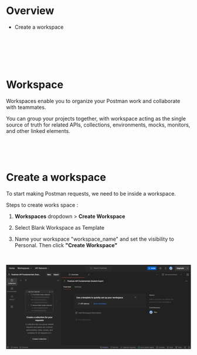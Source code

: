 # Overview

- Create a workspace

&nbsp;

&nbsp;

&nbsp;

# Workspace

Workspaces enable you to organize your Postman work and collaborate with teammates.

You can group your projects together, with workspace acting as the single source of truth for related APIs, collections, environments, mocks, monitors, and other linked elements.

&nbsp;

&nbsp;

# Create a workspace

To start making Postman requests, we need to be inside a workspace.

Steps to create works space :

1. **Workspaces** dropdown > **Create Workspace**

2. Select Blank Workspace as Template

3. Name your workspace "workspace_name" and set the visibility to Personal. Then click **"Create Workspace"**

&nbsp;

<img src="../assets/workspace.jpg">

&nbsp;

&nbsp;

&nbsp;

&nbsp;

&nbsp;

&nbsp;

&nbsp;
